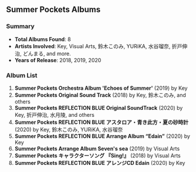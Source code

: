 ## Summer Pockets Albums

### Summary

- **Total Albums Found**: 8
- **Artists Involved**: Key, Visual Arts, 鈴木このみ, YURiKA, 水谷瑠奈, 折戸伸治, どんまる, and more.
- **Years of Release**: 2018, 2019, 2020

### Album List

1. **Summer Pockets Orchestra Album 'Echoes of Summer'** (2019) by Key
2. **Summer Pockets Original Sound Track** (2018) by Key, 鈴木このみ, and others
3. **Summer Pockets REFLECTION BLUE Original SoundTrack** (2020) by Key, 折戸伸治, 水月陵, and others
4. **Summer Pockets REFLECTION BLUE アスタロア・青き此方・夏の砂時計** (2020) by Key, 鈴木このみ, YURiKA, 水谷瑠奈
5. **Summer Pockets REFLECTION BLUE Arrange Album “Edain”** (2020) by Key
6. **Summer Pockets Arrange Album Seven's sea** (2019) by Visual Arts
7. **Summer Pockets キャラクターソング 『Sing!』** (2018) by Visual Arts
8. **Summer Pockets REFLECTION BLUE アレンジCD Edain** (2020) by Key

